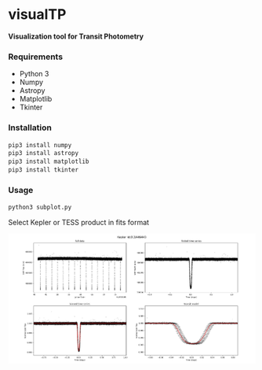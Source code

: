 # visualTP
__Visualization tool for Transit Photometry__

### Requirements
  * Python 3
  * Numpy
  * Astropy
  * Matplotlib
  * Tkinter
  
### Installation

```python
pip3 install numpy
pip3 install astropy
pip3 install matplotlib
pip3 install tkinter
```

### Usage
```python
python3 subplot.py
```
Select Kepler or TESS product in fits format


![transit](/media/visualTP.png) 
